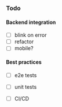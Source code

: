 ### Todo

#### Backend integration
- [ ] blink on error
- [ ] refactor
- [ ] mobile?

#### Best practices
- [ ] e2e tests
- [ ] unit tests
- [ ] CI/CD

